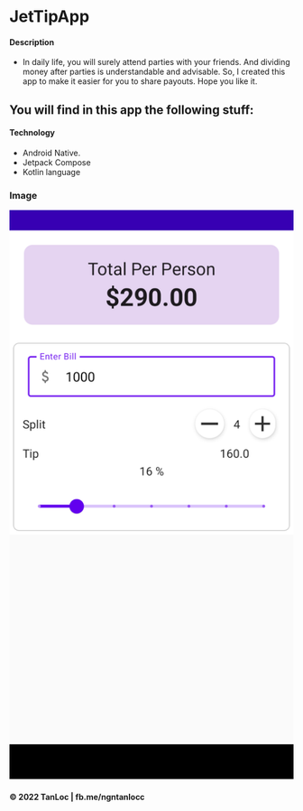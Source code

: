 # JetTipApp

#### Description
* In daily life, you will surely attend parties with your friends. And dividing money after parties is understandable and advisable. So, I created this app to make it easier for you to share payouts. Hope you like it.

## You will find in this app the following stuff:
#### Technology
* Android Native.
* Jetpack Compose
* Kotlin language



### Image
![](https://github.com/ngntanloc/JetTip/blob/main/Screenshot_20220502-001910.png)

#### © 2022 TanLoc | fb.me/ngntanlocc
